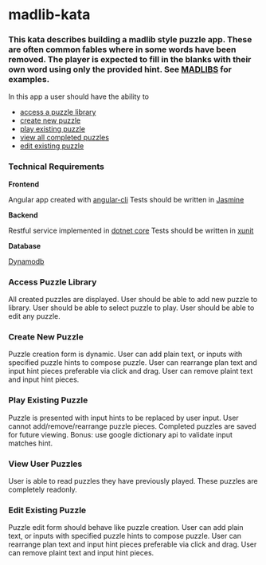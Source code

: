 # madlib-kata
### This kata describes building a madlib style puzzle app. These are often common fables where in some words have been removed. The player is expected to fill in the blanks with their own word using only the provided hint. See [MADLIBS](http://www.madlibs.com/printables/) for examples.

In this app a user should have the ability to 
* [access a puzzle library](#access-puzzle-library)
* [create new puzzle](#create-new-puzzle)
* [play existing puzzle](#play-existing-puzzle)
* [view all completed puzzles](#view-user-puzzles)
* [edit existing puzzle](edit-existing-puzzle)

### Technical Requirements


**Frontend**

Angular app created with [angular-cli](https://cli.angular.io/)
Tests should be written in [Jasmine](https://jasmine.github.io/api/3.5/global)


**Backend**

Restful service implemented in [dotnet core](https://dotnet.microsoft.com/learn/dotnet/hello-world-tutorial/install)
Tests should be written in [xunit](https://xunit.net/docs/getting-started/netcore/cmdline)


**Database**

[Dynamodb](https://docs.aws.amazon.com/amazondynamodb/latest/developerguide/DynamoDBLocal.html)


### Access Puzzle Library

All created puzzles are displayed.
User should be able to add new puzzle to library. 
User should be able to select puzzle to play. 
User should be able to edit any puzzle. 


### Create New Puzzle

Puzzle creation form is dynamic. 
User can add plain text, or inputs with specified puzzle hints to compose puzzle.
User can rearrange plan text and input hint pieces preferable via click and drag. 
User can remove plaint text and input hint pieces. 


### Play Existing Puzzle

Puzzle is presented with input hints to be replaced by user input. 
User cannot add/remove/rearrange puzzle pieces. 
Completed puzzles are saved for future viewing. 
Bonus: use google dictionary api to validate input matches hint.


### View User Puzzles

User is able to read puzzles they have previously played. 
These puzzles are completely readonly. 


### Edit Existing Puzzle

Puzzle edit form should behave like puzzle creation. 
User can add plain text, or inputs with specified puzzle hints to compose puzzle.
User can rearrange plan text and input hint pieces preferable via click and drag. 
User can remove plaint text and input hint pieces. 
